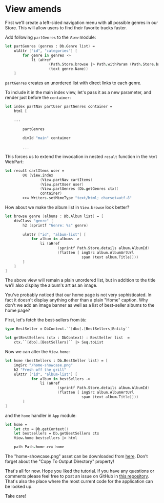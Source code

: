 # View amends

First we'll create a left-sided navigation menu with all possible genres in our Store. 
This will allow users to find their favorite tracks faster.

Add following `partGenres` to the `View` module:

```fsharp
let partGenres (genres : Db.Genre list) =
    ulAttr ["id", "categories"] [
        for genre in genres -> 
            li (aHref 
                    (Path.Store.browse |> Path.withParam (Path.Store.browseKey, genre.Name)) 
                    (text genre.Name))
    ]
```

`partGenres` creates an unordered list with direct links to each genre.

To include it in the main index view, let's pass it as a new parameter, and render just before the `container`:

```fsharp
let index partNav partUser partGenres container = 
    html [

    ...
    
        partGenres
    
        divId "main" container
        
        ...
```

This forces us to extend the invocation in nested `result` function in the `html` WebPart:

```fsharp
let result cartItems user =
        OK (View.index 
                (View.partNav cartItems) 
                (View.partUser user) 
                (View.partGenres (Db.getGenres ctx))
                container)
        >>= Writers.setMimeType "text/html; charset=utf-8"
```

How about we make the album list in `View.browse` look better?

```fsharp
let browse genre (albums : Db.Album list) = [
    divClass "genre" [ 
        h2 (sprintf "Genre: %s" genre)
    
        ulAttr ["id", "album-list"] [
            for album in albums ->
                li (aHref 
                        (sprintf Path.Store.details album.AlbumId) 
                        (flatten [ imgSrc album.AlbumArtUrl
                                   span (text album.Title)]))
        ]
    ]
]
```

The above view will remain a plain unordered list, but in addition to the title we'll also display the album's art as an image.

You've probably noticed that our home page is not very sophisticated. In fact it doesn't display anything other than a plain "Home" caption. Why don't we add an image banner as well as a list of best-seller albums to the home page?

First, let's fetch the best-sellers from `Db`: 

```fsharp
type BestSeller = DbContext.``[dbo].[BestSellers]Entity``
```

```fsharp
let getBestSellers (ctx : DbContext) : BestSeller list  =
    ctx.``[dbo].[BestSellers]`` |> Seq.toList
```

Now we can alter the `View.home`:

```fsharp
let home (bestSellers : Db.BestSeller list) = [
    imgSrc "/home-showcase.png"
    h2 "Fresh off the grill"
    ulAttr ["id", "album-list"] [
            for album in bestSellers ->
                li (aHref 
                        (sprintf Path.Store.details album.AlbumId) 
                        (flatten [ imgSrc album.AlbumArtUrl
                                   span (text album.Title)]))
        ]
]
```

and the `home` handler in `App` module:

```fsharp
let home =
    let ctx = Db.getContext()
    let bestsellers = Db.getBestSellers ctx
    View.home bestsellers |> html
```

```fsharp
    path Path.home >>= home
```

The "home-showcase.png" asset can be downloaded from [here](https://raw.githubusercontent.com/theimowski/SuaveMusicStore/master/home-showcase.png). Don't forget about the "Copy To Output Directory" property!


That's all for now. Hope you liked the tutorial.
If you have any questions or comments please feel free to post an issue on GitHub in [this repository](https://github.com/theimowski/SuaveMusicStore).
That's also the place where the most current code for the application can be looked up.

Take care!
